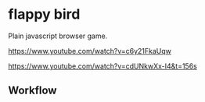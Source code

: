 # flappy bird

Plain javascript browser game.  

https://www.youtube.com/watch?v=c6y21FkaUqw

https://www.youtube.com/watch?v=cdUNkwXx-I4&t=156s

## Workflow




